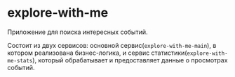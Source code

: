 # explore-with-me

Приложение для поиска интересных событий.

Состоит из двух сервисов: основной сервис(`explore-with-me-main`), в котором реализована бизнес-логика, и сервис статистики(`explore-with-me-stats`), который обрабатывает и предоставляет данные о просмотрах событий.
